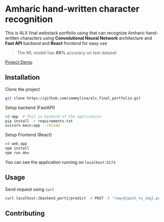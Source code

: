 # Amharic hand-written character recognition

This is ALX final webstack portfolio using that can recognize Amharic hand-written characters using **Convolutional Neural Network** architecture and **Fast API** backend and **React** frontend for easy use

> The ML model has **89%** accuracy on test dataset

[Project Demo](https://www.youtube.com/watch?v=iKe9svemECw)

## Installation

Clone the project
```bash
git clone https://github.com/sammylina/alx_final_portfolio.git
```

Setup backend (FastAPI)
```bash
cd app  # This is backend of the application`
pip install -r requirements.txt
uvicorn main:app --reload
```

Setup Frontend (React)
```bash
cd web_app
npm install
npm run dev
```

You can see the application running on `localhost:5173`

## Usage

Send request using `curl`
```bash
curl localhost:{backend_port}/predict -X POST -F "req=@{path_to_img}.png"
```

## Contributing
